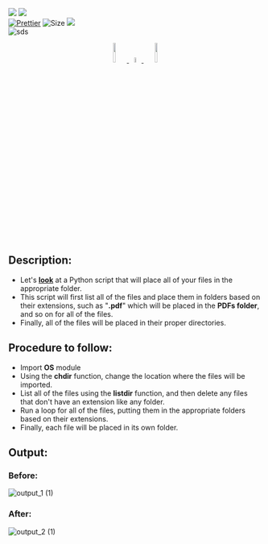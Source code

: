 ![](http://ForTheBadge.com/images/badges/made-with-python.svg)
![](https://forthebadge.com/images/badges/built-by-developers.svg)</br>
[![Prettier](https://img.shields.io/badge/Code%20Style-Prettier-red.svg)](https://github.com/prettier/prettier)
![Size](https://img.shields.io/github/repo-size/Iamtripathisatyam/PC_Cleaner?color=red&label=Repo%20Size%20)
![](https://img.shields.io/tokei/lines/github/Iamtripathisatyam/PC_Cleaner?color=red&label=Lines%20of%20Code)</br>
![sds](https://profile-counter.glitch.me/{PC_Cleaner}/count.svg)

<p align="center">
<a href="https://github.com/Iamtripathisatyam/PC_Cleaner/blob/main/pc_cleaner.py"><img width="10%"src="https://cdn.icon-icons.com/icons2/112/PNG/512/documents_folder_18875.png" /> <img width="5%"src="https://cdn.icon-icons.com/icons2/957/PNG/128/next_icon-icons.com_74443.png" /> <img width="10%"src="https://cdn.icon-icons.com/icons2/548/PNG/512/1455554839_line-60_icon-icons.com_53339.png" /> </a>
</p>

## Description: 
- Let's [**look**](https://github.com/Iamtripathisatyam/Awesome_Python_Scripts/blob/main/BasicPythonScripts/PC%20Cleaner/pc_cleaner.py) at a Python script that will place all of your files in the appropriate folder.
- This script will first list all of the files and place them in folders based on their extensions, such as "**.pdf**" which will be placed in the **PDFs folder**, and so on for all of the files.
- Finally, all of the files will be placed in their proper directories.

## Procedure to follow: 
- Import **OS** module
- Using the **chdir** function, change the location where the files will be imported.
- List all of the files using the **listdir** function, and then delete any files that don't have an extension like any folder.
- Run a loop for all of the files, putting them in the appropriate folders based on their extensions.
- Finally, each file will be placed in its own folder.

## Output: 

### Before:

![output_1 (1)](https://user-images.githubusercontent.com/69134468/127761250-37cc591e-dee3-4778-8291-b29a84289f82.jpg)


### After: 
![output_2 (1)](https://user-images.githubusercontent.com/69134468/127761255-dc0feb9b-478b-4f08-880e-b7b3f69e2280.jpg)


